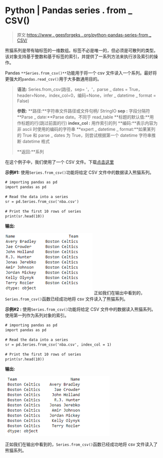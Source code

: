 # Python | Pandas series . from _ CSV()

> 原文:[https://www . geesforgeks . org/python-pandas-series-from _ CSV/](https://www.geeksforgeeks.org/python-pandas-series-from_csv/)

熊猫系列是带有轴标签的一维数组。标签不必是唯一的，但必须是可散列的类型。该对象支持基于整数和基于标签的索引，并提供了一系列方法来执行涉及索引的操作。

Pandas `**Series.from_csv()**`功能用于将一个 csv 文件读入一个系列。最好将更强大的`pandas.read_csv()`用于大多数通用目的。

> **语法:** Series.from_csv(路径，sep= '，'，parse _ dates = True，header=None，index_col=0，编码=None，infer _ datetime _ format = False)
> 
> **参数:**
> **路径:**字符串文件路径或文件句柄/ StringIO
> **sep :** 字段分隔符
> **Parse _ date:**Parse date。不同于 read_table
> **标题的默认值:**用作标题的行(跳过前面的行)
> **index_col :** 用作索引的列
> **编码:**表示内容为非 ascii 时使用的编码的字符串
> **expert _ datetime _ format:**如果某列的 True 和 parse _ dates 为 True，则尝试根据第一个 datetime 字符串推断 datetime 格式
> 
> **返回:**系列

在这个例子中，我们使用了一个 CSV 文件。下载[点击这里](https://media.geeksforgeeks.org/wp-content/uploads/nba.csv)

**示例#1:** 使用`Series.from_csv()`功能将给定 CSV 文件中的数据读入熊猫系列。

```
# importing pandas as pd
import pandas as pd

# Read the data into a series
sr = pd.Series.from_csv('nba.csv')

# Print the first 10 rows of series
print(sr.head(10))
```

**输出:**

![](img/c7d82d20a8378efbec2894dacbccc6fc.png)
正如我们在输出中看到的，`Series.from_csv()`函数已经成功地将 csv 文件读入了熊猫系列。

**示例#2 :** 使用`Series.from_csv()`功能将给定 CSV 文件中的数据读入熊猫系列。使用第一列作为系列对象的索引。

```
# importing pandas as pd
import pandas as pd

# Read the data into a series
sr = pd.Series.from_csv('nba.csv', index_col = 1)

# Print the first 10 rows of series
print(sr.head(10))
```

**输出:**

![](img/f046cd8113eaab688b7be1e2fed86671.png)

正如我们在输出中看到的，`Series.from_csv()`函数已经成功地将 csv 文件读入了熊猫系列。